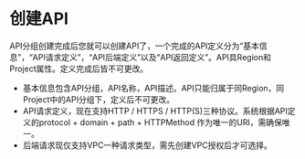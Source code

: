 

# 创建API

API分组创建完成后您就可以创建API了，一个完成的API定义分为“基本信息”，“API请求定义”，“API后端定义”以及“API返回定义”。API具Region和Project属性。定义完成后皆不可更改。

*   基本信息包含API分组，API名称，API描述。API只能归属于同Region，同Project中的API分组下，定义后不可更改。
*   API请求定义，现在支持HTTP / HTTPS / HTTP(S)三种协议。系统根据API定义的protocol + domain + path + HTTPMethod 作为唯一的URI，需确保唯一。
*   后端请求现仅支持VPC一种请求类型，需先创建VPC授权后才可选择。


